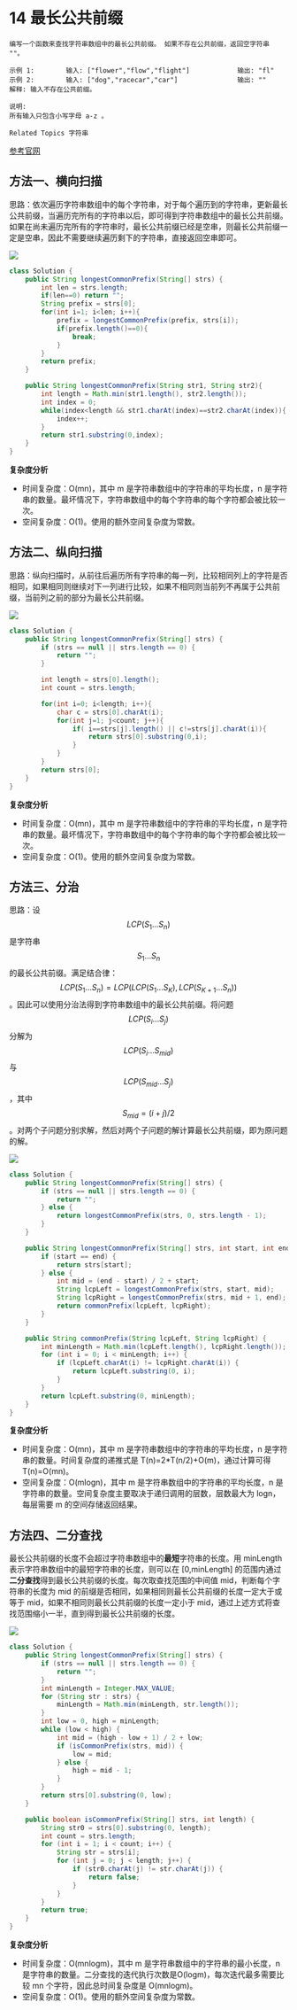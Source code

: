 # 14 最长公共前缀

```text
编写一个函数来查找字符串数组中的最长公共前缀。 如果不存在公共前缀，返回空字符串 ""。 

示例 1:        输入: ["flower","flow","flight"]            输出: "fl"
示例 2:        输入: ["dog","racecar","car"]               输出: ""              解释: 输入不存在公共前缀。

说明: 
所有输入只包含小写字母 a-z 。 

Related Topics 字符串
```

[参考官网](https://leetcode-cn.com/problems/longest-common-prefix/solution/zui-chang-gong-gong-qian-zhui-by-leetcode-solution/)

## 方法一、横向扫描

思路：依次遍历字符串数组中的每个字符串，对于每个遍历到的字符串，更新最长公共前缀，当遍历完所有的字符串以后，即可得到字符串数组中的最长公共前缀。如果在尚未遍历完所有的字符串时，最长公共前缀已经是空串，则最长公共前缀一定是空串，因此不需要继续遍历剩下的字符串，直接返回空串即可。

![](../.gitbook/assets/14_fig1.png)

```java
class Solution {
    public String longestCommonPrefix(String[] strs) {
        int len = strs.length;
        if(len==0) return "";
        String prefix = strs[0];
        for(int i=1; i<len; i++){
            prefix = longestCommonPrefix(prefix, strs[i]);
            if(prefix.length()==0){
                break;
            }
        }
        return prefix;
    }

    public String longestCommonPrefix(String str1, String str2){
        int length = Math.min(str1.length(), str2.length());
        int index = 0;
        while(index<length && str1.charAt(index)==str2.charAt(index)){
            index++;
        }
        return str1.substring(0,index);
    }
}
```

**复杂度分析**

* 时间复杂度：O\(mn\)，其中 m 是字符串数组中的字符串的平均长度，n 是字符串的数量。最坏情况下，字符串数组中的每个字符串的每个字符都会被比较一次。
* 空间复杂度：O\(1\)。使用的额外空间复杂度为常数。

## 方法二、纵向扫描

思路：纵向扫描时，从前往后遍历所有字符串的每一列，比较相同列上的字符是否相同，如果相同则继续对下一列进行比较，如果不相同则当前列不再属于公共前缀，当前列之前的部分为最长公共前缀。

![](../.gitbook/assets/14_fig2.png)

```java
class Solution {
    public String longestCommonPrefix(String[] strs) {
        if (strs == null || strs.length == 0) {
            return "";
        }

        int length = strs[0].length();
        int count = strs.length;

        for(int i=0; i<length; i++){
            char c = strs[0].charAt(i);
            for(int j=1; j<count; j++){
                if( i==strs[j].length() || c!=strs[j].charAt(i)){
                    return strs[0].substring(0,i);
                }
            }
        }
        return strs[0];
    }
}
```

**复杂度分析**

* 时间复杂度：O\(mn\)，其中 m 是字符串数组中的字符串的平均长度，n 是字符串的数量。最坏情况下，字符串数组中的每个字符串的每个字符都会被比较一次。
* 空间复杂度：O\(1\)。使用的额外空间复杂度为常数。

## 方法三、分治

思路：设 $$LCP(S_1...S_n)$$ 是字符串 $$S_1...S_n$$ 的最长公共前缀。满足结合律：$$LCP(S_1...S_n)=LCP(LCP(S_1...S_K),LCP(S_{K+1}...S_n))$$。因此可以使用分治法得到字符串数组中的最长公共前缀。将问题 $$LCP(S_i...S_j)$$ 分解为 $$LCP(S_i...S_{mid})$$ 与 $$LCP(S_{mid}...S_j)$$，其中$$S_{mid}=(i+j)/2$$。对两个子问题分别求解，然后对两个子问题的解计算最长公共前缀，即为原问题的解。

![](../.gitbook/assets/14_fig3.png)

```java
class Solution {
    public String longestCommonPrefix(String[] strs) {
        if (strs == null || strs.length == 0) {
            return "";
        } else {
            return longestCommonPrefix(strs, 0, strs.length - 1);
        }
    }

    public String longestCommonPrefix(String[] strs, int start, int end) {
        if (start == end) {
            return strs[start];
        } else {
            int mid = (end - start) / 2 + start;
            String lcpLeft = longestCommonPrefix(strs, start, mid);
            String lcpRight = longestCommonPrefix(strs, mid + 1, end);
            return commonPrefix(lcpLeft, lcpRight);
        }
    }

    public String commonPrefix(String lcpLeft, String lcpRight) {
        int minLength = Math.min(lcpLeft.length(), lcpRight.length());       
        for (int i = 0; i < minLength; i++) {
            if (lcpLeft.charAt(i) != lcpRight.charAt(i)) {
                return lcpLeft.substring(0, i);
            }
        }
        return lcpLeft.substring(0, minLength);
    }
}
```

**复杂度分析**

* 时间复杂度：O\(mn\)，其中 m 是字符串数组中的字符串的平均长度，n 是字符串的数量。时间复杂度的递推式是 T\(n\)=2\*T\(n/2\)+O\(m\)，通过计算可得 T\(n\)=O\(mn\)。
* 空间复杂度：O\(mlogn\)，其中 m 是字符串数组中的字符串的平均长度，n 是字符串的数量。空间复杂度主要取决于递归调用的层数，层数最大为 logn，每层需要 m 的空间存储返回结果。

## 方法四、二分查找

最长公共前缀的长度不会超过字符串数组中的**最短**字符串的长度。用 minLength 表示字符串数组中的最短字符串的长度，则可以在 \[0,minLength\] 的范围内通过**二分查找**得到最长公共前缀的长度。每次取查找范围的中间值 mid，判断每个字符串的长度为 mid 的前缀是否相同，如果相同则最长公共前缀的长度一定大于或等于 mid，如果不相同则最长公共前缀的长度一定小于 mid，通过上述方式将查找范围缩小一半，直到得到最长公共前缀的长度。

![](../.gitbook/assets/14_fig4.png)

```java
class Solution {
    public String longestCommonPrefix(String[] strs) {
        if (strs == null || strs.length == 0) {
            return "";
        }
        int minLength = Integer.MAX_VALUE;
        for (String str : strs) {
            minLength = Math.min(minLength, str.length());
        }
        int low = 0, high = minLength;
        while (low < high) {
            int mid = (high - low + 1) / 2 + low;
            if (isCommonPrefix(strs, mid)) {
                low = mid;
            } else {
                high = mid - 1;
            }
        }
        return strs[0].substring(0, low);
    }

    public boolean isCommonPrefix(String[] strs, int length) {
        String str0 = strs[0].substring(0, length);
        int count = strs.length;
        for (int i = 1; i < count; i++) {
            String str = strs[i];
            for (int j = 0; j < length; j++) {
                if (str0.charAt(j) != str.charAt(j)) {
                    return false;
                }
            }
        }
        return true;
    }
}
```

**复杂度分析**

* 时间复杂度：O\(mnlogm\)，其中 m 是字符串数组中的字符串的最小长度，n 是字符串的数量。二分查找的迭代执行次数是O\(logm\)，每次迭代最多需要比较 mn 个字符，因此总时间复杂度是 O\(mnlogm\)。
* 空间复杂度：O\(1\)。使用的额外空间复杂度为常数。

